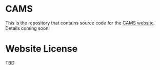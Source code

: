 # CAMS

This is the repository that contains source code for the [CAMS website](https://cams-hoi.github.io). Details coming soon!

# Website License

TBD
